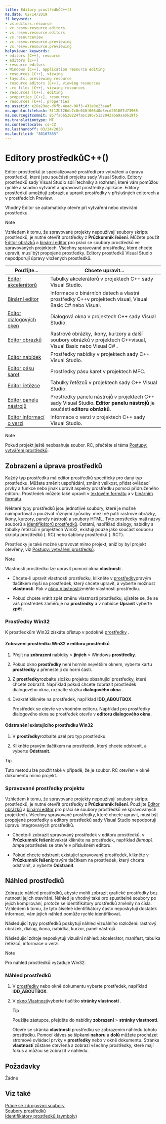 ```yaml
---
title: Editory prostředkůC++()
ms.date: 02/14/2019
f1_keywords:
- vs.editors.resource
- vc.resvw.resource.editors
- vs.resvw.resource.editors
- vs.resourceview
- vc.resvw.resource.previewing
- vs.resvw.resource.previewing
helpviewer_keywords:
- editors [C++], resource
- editors [C++]
- resource editors
- Windows [C++], application resource editing
- resources [C++], viewing
- layouts, previewing resource
- resource editors [C++], viewing resources
- .rc files [C++], viewing resources
- resources [C++], editing
- properties [C++], resources
- resources [C++], properties
ms.assetid: e20a29ec-d6fb-4ead-98f3-431a0e23aaaf
ms.openlocfilehash: 5f12b126db7c0e040f06640d3ecd201007d73968
ms.sourcegitcommit: 857fa6b530224fa6c18675138043aba9aa0619fb
ms.translationtype: MT
ms.contentlocale: cs-CZ
ms.lasthandoff: 03/24/2020
ms.locfileid: "80167885"
---
```

# <a name="resource-editors-c"></a>Editory prostředkůC++()

Editor prostředků je specializované prostředí pro vytváření a úpravu prostředků, které jsou součástí projektu sady Visual Studio. Editory prostředků sady Visual Studio sdílí techniky a rozhraní, které vám pomůžou rychle a snadno vytvářet a upravovat prostředky aplikace. Editory prostředků umožňují zobrazit a upravit prostředky v příslušných editorech a v prostředcích Preview.

Vhodný Editor se automaticky otevře při vytváření nebo otevírání prostředku.

> [!NOTE]
> Vzhledem k tomu, že spravované projekty nepoužívají soubory skriptu prostředků, je nutné otevřít prostředky z **Průzkumník řešení**. Můžete použít [Editor obrázků](../windows/image-editor-for-icons.md) a [binární editor](binary-editor.md) pro práci se soubory prostředků ve spravovaných projektech. Všechny spravované prostředky, které chcete upravit, musí být propojené prostředky. Editory prostředků Visual Studio nepodporují úpravy vložených prostředků.

|Použijte...|Chcete upravit...|
|----------------|----------------|
|[Editor akcelerátorů](../windows/accelerator-editor.md)|Tabulky akcelerátorů v projektech C++ sady Visual Studio.|
|[Binární editor](binary-editor.md)|Informace o binárních datech a vlastní prostředky C++v projektech visual, Visual Basic C# nebo Visual.|
|[Editor dialogových oken](../windows/dialog-editor.md)|Dialogová okna v projektech C++ sady Visual Studio.|
|[Editor obrázků](../windows/image-editor-for-icons.md)|Rastrové obrázky, ikony, kurzory a další soubory obrázků v projektech C++visual, Visual Basic nebo Visual C# .|
|[Editor nabídek](../windows/menu-editor.md)|Prostředky nabídky v projektech sady C++ Visual Studio.|
|[Editor pásu karet](../mfc/ribbon-designer-mfc.md)|Prostředky pásu karet v projektech MFC.|
|[Editor řetězce](../windows/string-editor.md)|Tabulky řetězců v projektech sady C++ Visual Studio.|
|[Editor panelu nástrojů](../windows/toolbar-editor.md)|Prostředky panelu nástrojů v projektech C++ sady Visual Studio. **Editor panelu nástrojů** je součástí **editoru obrázků**.|
|[Editor informací o verzi](../windows/version-information-editor.md)|Informace o verzi v projektech C++ sady Visual Studio.|

> [!NOTE]
> Pokud projekt ještě neobsahuje soubor. RC, přečtěte si téma [Postupy: vytváření prostředků](../windows/how-to-create-a-resource-script-file.md).

## <a name="view-and-edit-resources"></a>Zobrazení a úprava prostředků

Každý typ prostředku má editor prostředků specifický pro daný typ prostředku. Můžete změnit uspořádání, změnit velikost, přidat ovládací prvky a funkce nebo jinak upravit aspekty prostředku pomocí přidruženého editoru. Prostředek můžete také upravit v [textovém formátu](../windows/how-to-open-a-resource-script-file-in-text-format.md) a v [binárním formátu](../windows/opening-a-resource-for-binary-editing.md).

Některé typy prostředků jsou jednotlivé soubory, které je možné naimportovat a používat různými způsoby. mezi ně patří rastrové obrázky, ikony, kurzory, panely nástrojů a soubory HTML. Tyto prostředky mají názvy souborů a [identifikátorů prostředků](../windows/symbols-resource-identifiers.md). Ostatní, například dialogy, nabídky a tabulky řetězců v projektech Win32, existují pouze jako součást souboru skriptu prostředků (. RC) nebo šablony prostředků (. RCT).

Prostředky je také možné upravovat mimo projekt, aniž by byl projekt otevřený, viz [Postupy: vytváření prostředků](../windows/how-to-open-a-resource-script-file-outside-of-a-project-standalone.md).

> [!NOTE]
> Vlastnosti prostředku lze upravit pomocí okna **vlastnosti** .

- Chcete-li upravit vlastnosti prostředku, klikněte v [prostředky](how-to-create-a-resource-script-file.md#create-resources)pravým tlačítkem myši na prostředek, který chcete upravit, a vyberte možnost **vlastnosti**.  Pak v [okno Vlastnosti](/visualstudio/ide/reference/properties-window)změňte vlastnosti prostředku.

- Pokud chcete vrátit zpět změnu vlastností prostředku, ujistěte se, že se váš prostředek zaměřuje na **prostředky** a v nabídce **Upravit** vyberte **zpět** .

### <a name="win32-resources"></a>Prostředky Win32

K prostředkům Win32 získáte přístup v podokně [prostředky](how-to-create-a-resource-script-file.md#create-resources) .

#### <a name="to-view-a-win32-resource-in-a-resource-editor"></a>Zobrazení prostředku Win32 v editoru prostředků

1. Přejít na **zobrazení** nabídky > **jiných** > Windows **prostředky**.

1. Pokud okno **prostředky** není horním největším oknem, vyberte kartu **prostředky** a přeneste ji do horní části.

1. Z **prostředky**rozbalte složku projektu obsahující prostředky, které chcete zobrazit. Například pokud chcete zobrazit prostředek dialogového okna, rozbalte složku **dialogového okna** .

1. Dvakrát klikněte na prostředek, například **IDD_ABOUTBOX**.

   Prostředek se otevře ve vhodném editoru. Například pro prostředky dialogového okna se prostředek otevře v **editoru dialogového okna**.

#### <a name="to-delete-an-existing-win32-resource"></a>Odstranění existujícího prostředku Win32

1. V **prostředky**rozbalte uzel pro typ prostředku.

1. Klikněte pravým tlačítkem na prostředek, který chcete odstranit, a vyberte **Odstranit**.

> [!TIP]
> Tuto metodu lze použít také v případě, že je soubor. RC otevřen v okně dokumentu mimo projekt.

### <a name="managed-project-resources"></a>Spravované prostředky projektu

Vzhledem k tomu, že spravované projekty nepoužívají soubory skriptu prostředků, je nutné otevřít prostředky z **Průzkumník řešení**. Použijte [Editor obrázků](../windows/image-editor-for-icons.md) a [binární editor](binary-editor.md) pro práci se soubory prostředků ve spravovaných projektech. Všechny spravované prostředky, které chcete upravit, musí být propojené prostředky a editory prostředků sady Visual Studio nepodporují úpravu integrovaných prostředků.

- Chcete-li zobrazit spravovaný prostředek v editoru prostředků, v **Průzkumník řešení**dvakrát klikněte na prostředek, například *Bitmap1. bmp*a prostředek se otevře v příslušném editoru.

- Pokud chcete odstranit existující spravovaný prostředek, klikněte v **Průzkumník řešení**pravým tlačítkem na prostředek, který chcete odstranit, a vyberte **Odstranit**.

## <a name="preview-resources"></a>Náhled prostředků

Zobrazte náhled prostředků, abyste mohli zobrazit grafické prostředky bez nutnosti jejich otevírání. Náhled je vhodný také pro spustitelné soubory po jejich kompilování, protože se identifikátory prostředků změnily na čísla. Vzhledem k tomu, že tyto číselné identifikátory často neposkytují dostatek informací, vám jejich náhled pomůže rychle identifikovat.

Následující typy prostředků poskytují náhled vizuálního rozložení: rastrový obrázek, dialog, ikona, nabídka, kurzor, panel nástrojů

Následující zdroje neposkytují vizuální náhled: akcelerátor, manifest, tabulka řetězců, informace o verzi.

> [!NOTE]
> Pro náhled prostředků vyžaduje Win32.

### <a name="to-preview-resources"></a>Náhled prostředků

1. V [prostředky](how-to-create-a-resource-script-file.md#create-resources) nebo okně dokumentu vyberte prostředek, například **IDD_ABOUTBOX**.

1. V [okno Vlastnosti](/visualstudio/ide/reference/properties-window)vyberte tlačítko **stránky vlastností** .

   > [!TIP]
   > Použijte zástupce, přejděte do nabídky **zobrazení** > **stránky vlastností**.

   Otevře se stránka **vlastností** prostředku se zobrazením náhledu tohoto prostředku. Pomocí kláves se šipkami **nahoru** a **dolů** můžete procházet stromové ovládací prvky v **prostředky** nebo v okně dokumentu. Stránka **vlastností** zůstane otevřená a zobrazí všechny prostředky, které mají fokus a můžou se zobrazit v náhledu.

## <a name="requirements"></a>Požadavky

Žádné

## <a name="see-also"></a>Viz také

[Práce se zdrojovými soubory](../windows/working-with-resource-files.md)<br/>
[Soubory prostředků](../windows/resource-files-visual-studio.md)<br/>
[Identifikátory prostředků (symboly)](../windows/symbols-resource-identifiers.md)<br/>
